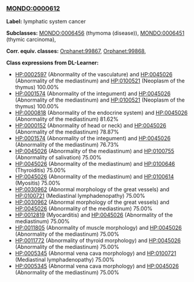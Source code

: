 
### [MONDO:0000612](http://purl.obolibrary.org/obo/MONDO_0000612)
**Label:** lymphatic system cancer

**Subclasses:** [MONDO:0006456](http://purl.obolibrary.org/obo/MONDO_0006456) (thymoma (disease)), [MONDO:0006451](http://purl.obolibrary.org/obo/MONDO_0006451) (thymic carcinoma), 

**Corr. equiv. classes:** [Orphanet:99867](http://www.orpha.net/ORDO/Orphanet_99867), [Orphanet:99868](http://www.orpha.net/ORDO/Orphanet_99868), 

**Class expressions from DL-Learner:**

- [HP:0002597](http://purl.obolibrary.org/obo/HP_0002597) (Abnormality of the vasculature) and [HP:0045026](http://purl.obolibrary.org/obo/HP_0045026) (Abnormality of the mediastinum) and [HP:0100521](http://purl.obolibrary.org/obo/HP_0100521) (Neoplasm of the thymus) 100.00%
- [HP:0001574](http://purl.obolibrary.org/obo/HP_0001574) (Abnormality of the integument) and [HP:0045026](http://purl.obolibrary.org/obo/HP_0045026) (Abnormality of the mediastinum) and [HP:0100521](http://purl.obolibrary.org/obo/HP_0100521) (Neoplasm of the thymus) 100.00%
- [HP:0000818](http://purl.obolibrary.org/obo/HP_0000818) (Abnormality of the endocrine system) and [HP:0045026](http://purl.obolibrary.org/obo/HP_0045026) (Abnormality of the mediastinum) 81.62%
- [HP:0000152](http://purl.obolibrary.org/obo/HP_0000152) (Abnormality of head or neck) and [HP:0045026](http://purl.obolibrary.org/obo/HP_0045026) (Abnormality of the mediastinum) 78.87%
- [HP:0001574](http://purl.obolibrary.org/obo/HP_0001574) (Abnormality of the integument) and [HP:0045026](http://purl.obolibrary.org/obo/HP_0045026) (Abnormality of the mediastinum) 76.73%
- [HP:0045026](http://purl.obolibrary.org/obo/HP_0045026) (Abnormality of the mediastinum) and [HP:0100755](http://purl.obolibrary.org/obo/HP_0100755) (Abnormality of salivation) 75.00%
- [HP:0045026](http://purl.obolibrary.org/obo/HP_0045026) (Abnormality of the mediastinum) and [HP:0100646](http://purl.obolibrary.org/obo/HP_0100646) (Thyroiditis) 75.00%
- [HP:0045026](http://purl.obolibrary.org/obo/HP_0045026) (Abnormality of the mediastinum) and [HP:0100614](http://purl.obolibrary.org/obo/HP_0100614) (Myositis) 75.00%
- [HP:0030962](http://purl.obolibrary.org/obo/HP_0030962) (Abnormal morphology of the great vessels) and [HP:0100721](http://purl.obolibrary.org/obo/HP_0100721) (Mediastinal lymphadenopathy) 75.00%
- [HP:0030962](http://purl.obolibrary.org/obo/HP_0030962) (Abnormal morphology of the great vessels) and [HP:0045026](http://purl.obolibrary.org/obo/HP_0045026) (Abnormality of the mediastinum) 75.00%
- [HP:0012819](http://purl.obolibrary.org/obo/HP_0012819) (Myocarditis) and [HP:0045026](http://purl.obolibrary.org/obo/HP_0045026) (Abnormality of the mediastinum) 75.00%
- [HP:0011805](http://purl.obolibrary.org/obo/HP_0011805) (Abnormality of muscle morphology) and [HP:0045026](http://purl.obolibrary.org/obo/HP_0045026) (Abnormality of the mediastinum) 75.00%
- [HP:0011772](http://purl.obolibrary.org/obo/HP_0011772) (Abnormality of thyroid morphology) and [HP:0045026](http://purl.obolibrary.org/obo/HP_0045026) (Abnormality of the mediastinum) 75.00%
- [HP:0005345](http://purl.obolibrary.org/obo/HP_0005345) (Abnormal vena cava morphology) and [HP:0100721](http://purl.obolibrary.org/obo/HP_0100721) (Mediastinal lymphadenopathy) 75.00%
- [HP:0005345](http://purl.obolibrary.org/obo/HP_0005345) (Abnormal vena cava morphology) and [HP:0045026](http://purl.obolibrary.org/obo/HP_0045026) (Abnormality of the mediastinum) 75.00%


